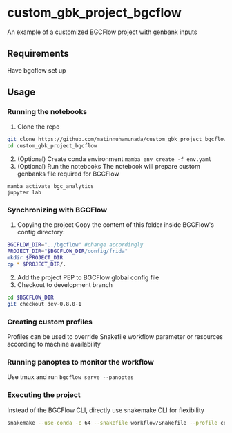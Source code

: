 # custom_gbk_project_bgcflow
An example of a customized BGCFlow project with genbank inputs

## Requirements
Have bgcflow set up

## Usage
### Running the notebooks
1. Clone the repo
```bash
git clone https://github.com/matinnuhamunada/custom_gbk_project_bgcflow.git
cd custom_gbk_project_bgcflow
```
2. (Optional) Create conda environment
`mamba env create -f env.yaml`
3. (Optional) Run the notebooks
The notebook will prepare custom genbanks file required for BGCFlow
```
mamba activate bgc_analytics
jupyter lab
```
### Synchronizing with BGCFlow
1. Copying the project
Copy the content of this folder inside BGCFlow's config directory:
```bash
BGCFLOW_DIR="../bgcflow" #change accordingly
PROJECT_DIR="$BGCFLOW_DIR/config/frida"
mkdir $PROJECT_DIR
cp * $PROJECT_DIR/.
```
2. Add the project PEP to BGCFlow global config file
3. Checkout to development branch
```bash
cd $BGCFLOW_DIR
git checkout dev-0.8.0-1
```
### Creating custom profiles
Profiles can be used to override Snakefile workflow parameter or resources according to machine availability
### Running panoptes to monitor the workflow
Use tmux and run `bgcflow serve --panoptes`
### Executing the project
Instead of the BGCFlow CLI, directly use snakemake CLI for flexibility
```bash
snakemake --use-conda -c 64 --snakefile workflow/Snakefile --profile config/frida/profile
```
